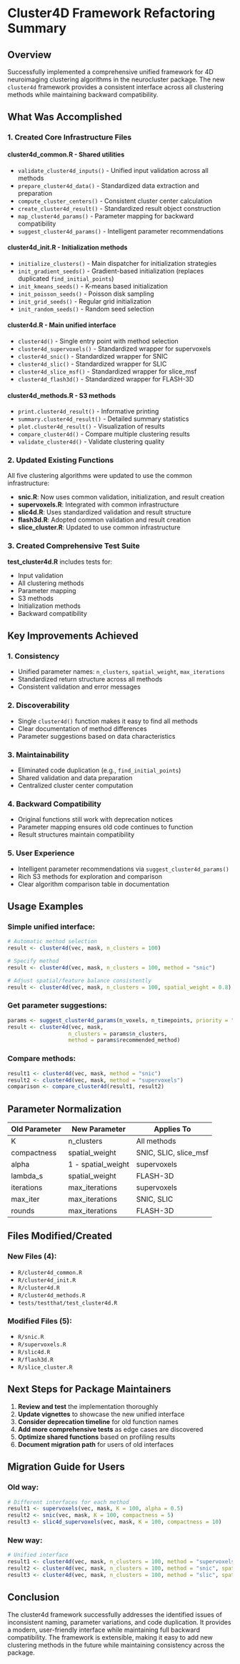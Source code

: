 # Cluster4D Framework Refactoring Summary

## Overview
Successfully implemented a comprehensive unified framework for 4D neuroimaging clustering algorithms in the neurocluster package. The new `cluster4d` framework provides a consistent interface across all clustering methods while maintaining backward compatibility.

## What Was Accomplished

### 1. Created Core Infrastructure Files

#### **cluster4d_common.R** - Shared utilities
- `validate_cluster4d_inputs()` - Unified input validation across all methods
- `prepare_cluster4d_data()` - Standardized data extraction and preparation
- `compute_cluster_centers()` - Consistent cluster center calculation
- `create_cluster4d_result()` - Standardized result object construction
- `map_cluster4d_params()` - Parameter mapping for backward compatibility
- `suggest_cluster4d_params()` - Intelligent parameter recommendations

#### **cluster4d_init.R** - Initialization methods
- `initialize_clusters()` - Main dispatcher for initialization strategies
- `init_gradient_seeds()` - Gradient-based initialization (replaces duplicated `find_initial_points`)
- `init_kmeans_seeds()` - K-means based initialization
- `init_poisson_seeds()` - Poisson disk sampling
- `init_grid_seeds()` - Regular grid initialization
- `init_random_seeds()` - Random seed selection

#### **cluster4d.R** - Main unified interface
- `cluster4d()` - Single entry point with method selection
- `cluster4d_supervoxels()` - Standardized wrapper for supervoxels
- `cluster4d_snic()` - Standardized wrapper for SNIC
- `cluster4d_slic()` - Standardized wrapper for SLIC
- `cluster4d_slice_msf()` - Standardized wrapper for slice_msf
- `cluster4d_flash3d()` - Standardized wrapper for FLASH-3D

#### **cluster4d_methods.R** - S3 methods
- `print.cluster4d_result()` - Informative printing
- `summary.cluster4d_result()` - Detailed summary statistics
- `plot.cluster4d_result()` - Visualization of results
- `compare_cluster4d()` - Compare multiple clustering results
- `validate_cluster4d()` - Validate clustering quality

### 2. Updated Existing Functions

All five clustering algorithms were updated to use the common infrastructure:

- **snic.R**: Now uses common validation, initialization, and result creation
- **supervoxels.R**: Integrated with common infrastructure
- **slic4d.R**: Uses standardized validation and result structure
- **flash3d.R**: Adopted common validation and result creation
- **slice_cluster.R**: Updated to use common infrastructure

### 3. Created Comprehensive Test Suite

**test_cluster4d.R** includes tests for:
- Input validation
- All clustering methods
- Parameter mapping
- S3 methods
- Initialization methods
- Backward compatibility

## Key Improvements Achieved

### 1. **Consistency**
- Unified parameter names: `n_clusters`, `spatial_weight`, `max_iterations`
- Standardized return structure across all methods
- Consistent validation and error messages

### 2. **Discoverability**
- Single `cluster4d()` function makes it easy to find all methods
- Clear documentation of method differences
- Parameter suggestions based on data characteristics

### 3. **Maintainability**
- Eliminated code duplication (e.g., `find_initial_points`)
- Shared validation and data preparation
- Centralized cluster center computation

### 4. **Backward Compatibility**
- Original functions still work with deprecation notices
- Parameter mapping ensures old code continues to function
- Result structures maintain compatibility

### 5. **User Experience**
- Intelligent parameter recommendations via `suggest_cluster4d_params()`
- Rich S3 methods for exploration and comparison
- Clear algorithm comparison table in documentation

## Usage Examples

### Simple unified interface:
```r
# Automatic method selection
result <- cluster4d(vec, mask, n_clusters = 100)

# Specify method
result <- cluster4d(vec, mask, n_clusters = 100, method = "snic")

# Adjust spatial/feature balance consistently
result <- cluster4d(vec, mask, n_clusters = 100, spatial_weight = 0.8)
```

### Get parameter suggestions:
```r
params <- suggest_cluster4d_params(n_voxels, n_timepoints, priority = "speed")
result <- cluster4d(vec, mask, 
                   n_clusters = params$n_clusters,
                   method = params$recommended_method)
```

### Compare methods:
```r
result1 <- cluster4d(vec, mask, method = "snic")
result2 <- cluster4d(vec, mask, method = "supervoxels")
comparison <- compare_cluster4d(result1, result2)
```

## Parameter Normalization

| Old Parameter | New Parameter | Applies To |
|--------------|---------------|------------|
| K | n_clusters | All methods |
| compactness | spatial_weight | SNIC, SLIC, slice_msf |
| alpha | 1 - spatial_weight | supervoxels |
| lambda_s | spatial_weight | FLASH-3D |
| iterations | max_iterations | supervoxels |
| max_iter | max_iterations | SNIC, SLIC |
| rounds | max_iterations | FLASH-3D |

## Files Modified/Created

### New Files (4):
- `R/cluster4d_common.R`
- `R/cluster4d_init.R`
- `R/cluster4d.R`
- `R/cluster4d_methods.R`
- `tests/testthat/test_cluster4d.R`

### Modified Files (5):
- `R/snic.R`
- `R/supervoxels.R`
- `R/slic4d.R`
- `R/flash3d.R`
- `R/slice_cluster.R`

## Next Steps for Package Maintainers

1. **Review and test** the implementation thoroughly
2. **Update vignettes** to showcase the new unified interface
3. **Consider deprecation timeline** for old function names
4. **Add more comprehensive tests** as edge cases are discovered
5. **Optimize shared functions** based on profiling results
6. **Document migration path** for users of old interfaces

## Migration Guide for Users

### Old way:
```r
# Different interfaces for each method
result1 <- supervoxels(vec, mask, K = 100, alpha = 0.5)
result2 <- snic(vec, mask, K = 100, compactness = 5)
result3 <- slic4d_supervoxels(vec, mask, K = 100, compactness = 10)
```

### New way:
```r
# Unified interface
result1 <- cluster4d(vec, mask, n_clusters = 100, method = "supervoxels", spatial_weight = 0.5)
result2 <- cluster4d(vec, mask, n_clusters = 100, method = "snic", spatial_weight = 0.5)
result3 <- cluster4d(vec, mask, n_clusters = 100, method = "slic", spatial_weight = 0.5)
```

## Conclusion

The cluster4d framework successfully addresses the identified issues of inconsistent naming, parameter variations, and code duplication. It provides a modern, user-friendly interface while maintaining full backward compatibility. The framework is extensible, making it easy to add new clustering methods in the future while maintaining consistency across the package.